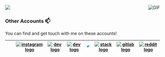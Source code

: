<img src="https://raw.githubusercontent.com/iampavangandhi/iampavangandhi/master/gifs/Hi.gif" width="30px"></h2>
<img align="right" alt="GIF" src="https://media.giphy.com/media/13HgwGsXF0aiGY/giphy.gif" />
### Other Accounts 📫

You can find and get touch with me on these accounts!

| [<img src="https://raw.githubusercontent.com/Delta456/Delta456/master/img/github.png" alt="github logo" width="34">](https://github.com/hmdsd7316) | [<img src="https://raw.githubusercontent.com/Delta456/Delta456/master/img/instagram.jpg" alt="instagram logo" width="24">](https://www.instagram.com/sid.pcloudy/) | [<img src="https://raw.githubusercontent.com/Delta456/Delta456/master/img/dev.png" alt="dev logo" width="24">]()| [<img src="https://raw.githubusercontent.com/Delta456/Delta456/master/img/deviant_art.jpg" alt="dev logo" width="24">]() | [<img src="https://raw.githubusercontent.com/Delta456/Delta456/master/img/twitter.png" alt="twitter logo" width="34">](https://twitter.com/ahmad_sayeed08) | [<img src="https://raw.githubusercontent.com/Delta456/Delta456/master/img/stack.svg" alt="stack logo" width="24">](https://stackoverflow.com/users/4047341/ahmad-sayeed) | [<img src="https://raw.githubusercontent.com/Delta456/Delta456/master/img/gitlab.png" alt="gitlab logo" width="24">]() | [<img src="https://raw.githubusercontent.com/Delta456/Delta456/master/img/reddit.jpg" alt="reddit logo" width="24">]()
|---|---|---|---|---|---|---|---|

<br />

